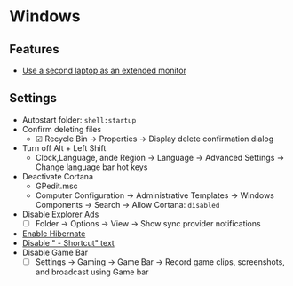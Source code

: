 # Windows

## Features

- [Use a second laptop as an extended monitor](https://www.hanselman.com/blog/UseASecondLaptopAsAnExtendedMonitorWithWindows10WirelessDisplays.aspx)

## Settings

- Autostart folder: `shell:startup`
- Confirm deleting files
  - ☑ Recycle Bin → Properties → Display delete confirmation dialog
- Turn off Alt + Left Shift
  - Clock,Language, ande Region → Language → Advanced Settings → Change language bar hot keys
- Deactivate Cortana
  - GPedit.msc
  - Computer Configuration → Administrative Templates → Windows Components → Search → Allow Cortana: `disabled`
- [Disable Explorer Ads](https://www.thurrott.com/windows/windows-10/106424/windows-10-tip-turn-off-file-explorer-advertising)
  - ☐ Folder → Options → View → Show sync provider notifications
- [Enable Hibernate](https://www.pcworld.com/article/3078533/windows/how-to-add-a-hibernate-option-to-the-windows-10-start-menu.html)
- [Disable " - Shortcut" text](https://www.howtogeek.com/howto/windows-vista/remove-shortcut-text-from-new-shortcuts-in-vista/)
- Disable Game Bar
  - ☐ Settings → Gaming → Game Bar → Record game clips, screenshots, and broadcast using Game bar
